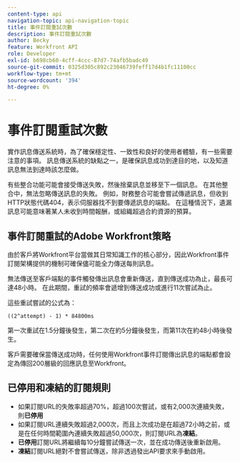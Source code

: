 ```yaml
---
content-type: api
navigation-topic: api-navigation-topic
title: 事件訂閱重試次數
description: 事件訂閱重試次數
author: Becky
feature: Workfront API
role: Developer
exl-id: b698cb60-4cff-4ccc-87d7-74afb5badc49
source-git-commit: 0325d305c892c23046739feff17d4b1fc11100cc
workflow-type: tm+mt
source-wordcount: '394'
ht-degree: 0%

---
```


# 事件訂閱重試次數

實作訊息傳送系統時，為了確保穩定性、一致性和良好的使用者體驗，有一些需要注意的事項。 訊息傳送系統的缺點之一，是確保訊息成功到達目的地，以及知道訊息無法到達時該怎麼做。

有些整合功能可能會接受傳送失敗，然後捨棄訊息並移至下一個訊息。  在其他整合中，無法忽略傳送訊息的失敗。 例如，財務整合可能會嘗試傳遞訊息，但收到HTTP狀態代碼404，表示伺服器找不到要傳遞訊息的端點。 在這種情況下，遺漏訊息可能意味著某人未收到時間報酬，或組織超過合約資源的預算。

## 事件訂閱重試的Adobe Workfront策略

由於客戶將Workfront平台當做其日常知識工作的核心部分，因此Workfront事件訂閱架構提供的機制可確保儘可能全力傳送每則訊息。

無法傳送至客戶端點的事件觸發傳出訊息會重新傳送，直到傳送成功為止，最長可達48小時。 在此期間，重試的頻率會遞增到傳送成功或進行11次嘗試為止。

這些重試嘗試的公式為：

`((2^attempt) - 1) * 84800ms`

第一次重試在1.5分鐘後發生，第二次在約5分鐘後發生，而第11次在約48小時後發生。

客戶需要確保當傳送成功時，任何使用Workfront事件訂閱傳出訊息的端點都會設定為傳回200層級的回應訊息至Workfront。

## 已停用和凍結的訂閱規則

* 如果訂閱URL的失敗率超過70%，超過100次嘗試，或有2,000次連續失敗，則&#x200B;**已停用**
* 如果訂閱URL連續失敗超過2,000次，而且上次成功是在超過72小時之前，或是在任何時間範圍內連續失敗超過50,000次，則訂閱URL為&#x200B;**凍結**。
* **已停用**&#x200B;訂閱URL將繼續每10分鐘嘗試傳送一次，並在成功傳送後重新啟用。
* **凍結**&#x200B;訂閱URL絕對不會嘗試傳送，除非透過發出API要求來手動啟用。



<!--

## Handling Failed Event-Triggered Outbound Messages

The following flowchart shows the strategy for reattempting message deliveries with Workfront Event Subscriptions:

![](assets/event-subscription-circuit-breaker-retries-350x234.png)

The following explanations correspond with the steps depicted in the flowchart:

1. Message fails to be delivered. 
1. Message delivery failure information is logged.

   All failed attempts to deliver a message are logged so that debugging may be performed to determine the root cause of a given failure or series of failures. 

1. URL failures incremented. 
1. Message attempt count is incremented. 
1. Calculate the delay until this message's delivery will be attempted again. 
1. Message is placed onto the message retry queue.

   As shown in the preceding flowchart, the message queue used for processing message delivery retries is a separate queue from the one that processes the initial delivery attempt for each message. This allows the near real-time flow of messages to continue unimpeded by the failure of any subset of messages. 

1. URL circuit status is evaluated. One of the following occurs:

   * If the circuit is open and not allowing deliveries at this time, restart the process at step 5.
   * If the circuit is half-open, this implies that our circuit is currently open, but enough time has passed to allow testing of the URL to see if the problem with delivering to it has been resolved.
   * If the message delivery attempt limits have been reached (48 hours of retrying) then the message is dropped

1. If the URL circuit is closed and allowing deliveries, attempt to deliver the message. If this delivery fails, the message will restart at step 1 

1. If the URL circuit is closed and allowing deliveries, attempt to deliver the message. If this delivery fails, the message will restart at step 1.
   -->
